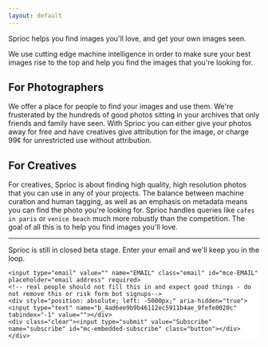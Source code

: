 ```yaml
---
layout: default
---
```


Sprioc helps you find images you'll love, and get your own images seen.

We use cutting edge machine intelligence in order to make sure your best images
rise to the top and help you find the images that you're looking for.

## For Photographers

We offer a place for people to find your images and use them. We're frusterated
by the hundreds of good photos sitting in your archives that only friends and
family have seen. With Sprioc you can either give your photos away for free and
have creatives give attribution for the image, or charge 99&cent; for
unrestricted use without attribution.

## For Creatives

For creatives, Sprioc is about finding high quality, high resolution photos that
you can use in any of your projects. The balance between machine curation and
human tagging, as well as an emphasis on metadata means you can find the photo
you're looking for. Sprioc handles queries like `cafes in paris` or `venice
beach` much more robustly than the competition. The goal of all this is to help
you find images you'll love.

<hr>

Sprioc is still in closed beta stage. Enter your email and we'll keep you in the
loop.

<!-- Begin MailChimp Signup Form -->
<link href="//cdn-images.mailchimp.com/embedcode/horizontal-slim-10_7.css" rel="stylesheet" type="text/css">
<style type="text/css">
	#mc_embed_signup{background:#fff; clear:left; font:14px Inconsolata,sans-serif; width:100%;}
</style>
<div id="mc_embed_signup">
<form action="//xyz.us13.list-manage.com/subscribe/post?u=4ad6ee9b9b46112ec5911b4ae&amp;id=9fefe0020c" method="post" id="mc-embedded-subscribe-form" name="mc-embedded-subscribe-form" class="validate" target="_blank" novalidate>
    <div id="mc_embed_signup_scroll">

	<input type="email" value="" name="EMAIL" class="email" id="mce-EMAIL" placeholder="email address" required>
    <!-- real people should not fill this in and expect good things - do not remove this or risk form bot signups-->
    <div style="position: absolute; left: -5000px;" aria-hidden="true"><input type="text" name="b_4ad6ee9b9b46112ec5911b4ae_9fefe0020c" tabindex="-1" value=""></div>
    <div class="clear"><input type="submit" value="Subscribe" name="subscribe" id="mc-embedded-subscribe" class="button"></div>
    </div>
</form>
</div>

<!--End mc_embed_signup-->
